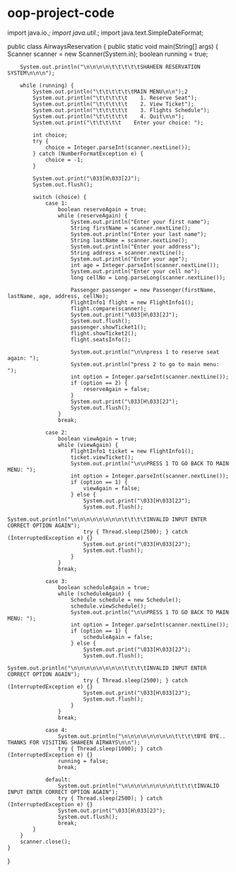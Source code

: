# oop-project-code
import java.io.*;
import java.util.*;
import java.text.SimpleDateFormat;

public class AirwaysReservation {
    public static void main(String[] args) {
        Scanner scanner = new Scanner(System.in);
        boolean running = true;

        System.out.println("\n\n\n\n\t\t\t\t\tSHAHEEN RESERVATION SYSTEM\n\n\n");

        while (running) {
            System.out.println("\t\t\t\t\t\tMAIN MENU\n\n");2
            System.out.println("\t\t\t\t\t    1. Reserve Seat");
            System.out.println("\t\t\t\t\t    2. View Ticket");
            System.out.println("\t\t\t\t\t    3. Flights Schedule");
            System.out.println("\t\t\t\t\t    4. Quit\n\n");
            System.out.print("\t\t\t\t\t    Enter your choice: ");

            int choice;
            try {
                choice = Integer.parseInt(scanner.nextLine());
            } catch (NumberFormatException e) {
                choice = -1;
            }

            System.out.print("\033[H\033[2J");
            System.out.flush();

            switch (choice) {
                case 1:
                    boolean reserveAgain = true;
                    while (reserveAgain) {
                        System.out.println("Enter your first name");
                        String firstName = scanner.nextLine();
                        System.out.println("Enter your last name");
                        String lastName = scanner.nextLine();
                        System.out.println("Enter your address");
                        String address = scanner.nextLine();
                        System.out.println("Enter your age");
                        int age = Integer.parseInt(scanner.nextLine());
                        System.out.println("Enter your cell no");
                        long cellNo = Long.parseLong(scanner.nextLine());

                        Passenger passenger = new Passenger(firstName, lastName, age, address, cellNo);
                        FlightInfo1 flight = new FlightInfo1();
                        flight.compare(scanner);
                        System.out.print("\033[H\033[2J");
                        System.out.flush();
                        passenger.showTicket1();
                        flight.showTicket2();
                        flight.seatsInfo();

                        System.out.println("\n\npress 1 to reserve seat again: ");
                        System.out.println("press 2 to go to main menu: ");
                        int option = Integer.parseInt(scanner.nextLine());
                        if (option == 2) {
                            reserveAgain = false;
                        }
                        System.out.print("\033[H\033[2J");
                        System.out.flush();
                    }
                    break;

                case 2:
                    boolean viewAgain = true;
                    while (viewAgain) {
                        FlightInfo1 ticket = new FlightInfo1();
                        ticket.viewTicket();
                        System.out.println("\n\nPRESS 1 TO GO BACK TO MAIN MENU: ");
                        int option = Integer.parseInt(scanner.nextLine());
                        if (option == 1) {
                            viewAgain = false;
                        } else {
                            System.out.print("\033[H\033[2J");
                            System.out.flush();
                            System.out.println("\n\n\n\n\n\n\n\n\t\t\t\tINVALID INPUT ENTER CORRECT OPTION AGAIN");
                            try { Thread.sleep(2500); } catch (InterruptedException e) {}
                            System.out.print("\033[H\033[2J");
                            System.out.flush();
                        }
                    }
                    break;

                case 3:
                    boolean scheduleAgain = true;
                    while (scheduleAgain) {
                        Schedule schedule = new Schedule();
                        schedule.viewSchedule();
                        System.out.println("\n\nPRESS 1 TO GO BACK TO MAIN MENU: ");
                        int option = Integer.parseInt(scanner.nextLine());
                        if (option == 1) {
                            scheduleAgain = false;
                        } else {
                            System.out.print("\033[H\033[2J");
                            System.out.flush();
                            System.out.println("\n\n\n\n\n\n\n\n\t\t\t\tINVALID INPUT ENTER CORRECT OPTION AGAIN");
                            try { Thread.sleep(2500); } catch (InterruptedException e) {}
                            System.out.print("\033[H\033[2J");
                            System.out.flush();
                        }
                    }
                    break;

                case 4:
                    System.out.println("\n\n\n\n\n\n\n\n\t\t\t\tBYE BYE.. THANKS FOR VISITING SHAHEEN AIRWAYS\n\n");
                    try { Thread.sleep(1000); } catch (InterruptedException e) {}
                    running = false;
                    break;

                default:
                    System.out.println("\n\n\n\n\n\n\n\n\t\t\t\tINVALID INPUT ENTER CORRECT OPTION AGAIN");
                    try { Thread.sleep(2500); } catch (InterruptedException e) {}
                    System.out.print("\033[H\033[2J");
                    System.out.flush();
                    break;
            }
        }
        scanner.close();
    }
}
